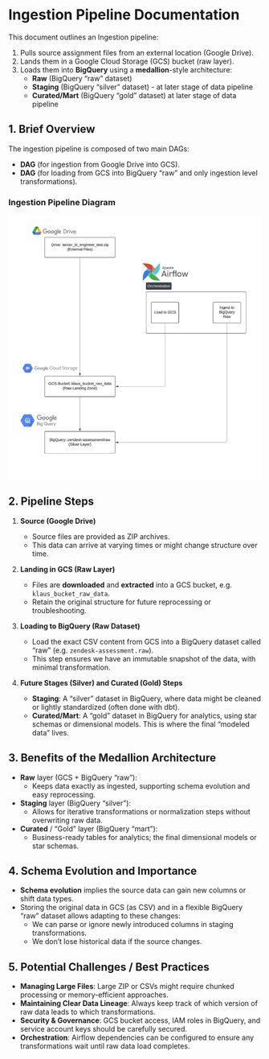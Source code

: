 # Ingestion Pipeline Documentation

This document outlines an Ingestion pipeline:
1. Pulls source assignment files from an external location (Google Drive).
2. Lands them in a Google Cloud Storage (GCS) bucket (raw layer).
3. Loads them into **BigQuery** using a **medallion**-style architecture:
   - **Raw** (BigQuery “raw” dataset)
   - **Staging** (BigQuery “silver” dataset) - at later stage of data pipeline
   - **Curated/Mart** (BigQuery “gold” dataset) at later stage of data pipeline

## 1. Brief Overview

The ingestion pipeline is composed of two main DAGs:
- **DAG** (for ingestion from Google Drive into GCS).
- **DAG** (for loading from GCS into BigQuery “raw” and only ingestion level transformations).

### Ingestion Pipeline Diagram 

![Ingestion Pipeline](./images/ingestion_pipeline_architecture.png "Ingestion Pipeline")


## 2. Pipeline Steps

1. **Source (Google Drive)**  
   - Source files are provided as ZIP archives.
   - This data can arrive at varying times or might change structure over time.

2. **Landing in GCS (Raw Layer)**  
   - Files are **downloaded** and **extracted** into a GCS bucket, e.g. `klaus_bucket_raw_data`.
   - Retain the original structure for future reprocessing or troubleshooting.

3. **Loading to BigQuery (Raw Dataset)**  
   - Load the exact CSV content from GCS into a BigQuery dataset called “raw” (e.g. `zendesk-assessment.raw`).  
   - This step ensures we have an immutable snapshot of the data, with minimal transformation.

4. **Future Stages (Silver) and Curated (Gold) Steps**  
   - **Staging**: A “silver” dataset in BigQuery, where data might be cleaned or lightly standardized (often done with dbt).
   - **Curated/Mart**: A “gold” dataset in BigQuery for analytics, using star schemas or dimensional models. This is where the final “modeled data” lives.

## 3. Benefits of the Medallion Architecture

- **Raw** layer (GCS + BigQuery “raw”): 
  - Keeps data exactly as ingested, supporting schema evolution and easy reprocessing.
- **Staging** layer (BigQuery “silver”): 
  - Allows for iterative transformations or normalization steps without overwriting raw data.
- **Curated** / “Gold” layer (BigQuery “mart”):
  - Business-ready tables for analytics; the final dimensional models or star schemas.

## 4. Schema Evolution and Importance

- **Schema evolution** implies the source data can gain new columns or shift data types.  
- Storing the original data in GCS (as CSV) and in a flexible BigQuery “raw” dataset allows adapting to these changes:
  - We can parse or ignore newly introduced columns in staging transformations.
  - We don’t lose historical data if the source changes.

## 5. Potential Challenges / Best Practices

- **Managing Large Files**: Large ZIP or CSVs might require chunked processing or memory-efficient approaches.
- **Maintaining Clear Data Lineage**: Always keep track of which version of raw data leads to which transformations.
- **Security & Governance**: GCS bucket access, IAM roles in BigQuery, and service account keys should be carefully secured.
- **Orchestration**: Airflow dependencies can be configured to ensure any transformations wait until raw data load completes.

